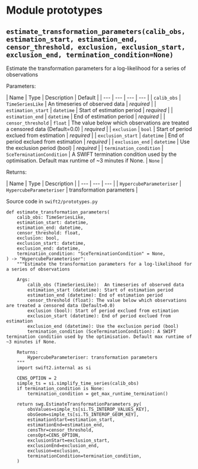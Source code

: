 # Module prototypes

## `estimate_transformation_parameters(calib_obs, estimation_start, estimation_end, censor_threshold, exclusion, exclusion_start, exclusion_end, termination_condition=None)`

Estimate the transformation parameters for a log-likelihood for a series of observations

Parameters:

| Name | Type | Description | Default | | --- | --- | --- | --- | | `calib_obs` | `TimeSeriesLike` | An timeseries of observed data | *required* | | `estimation_start` | `datetime` | Start of estimation period | *required* | | `estimation_end` | `datetime` | End of estimation period | *required* | | `censor_threshold` | `float` | The value below which observations are treated a censored data (Default=0.0) | *required* | | `exclusion` | `bool` | Start of period exclued from estimation | *required* | | `exclusion_start` | `datetime` | End of period exclued from estimation | *required* | | `exclusion_end` | `datetime` | Use the exclusion period (bool) | *required* | | `termination_condition` | `SceTerminationCondition` | A SWIFT termination condition used by the optimisation. Default max runtime of ~3 minutes if None. | `None` |

Returns:

| Name | Type | Description | | --- | --- | --- | | `HypercubeParameteriser` | `HypercubeParameteriser` | transformation parameters |

Source code in `swift2/prototypes.py`

```
def estimate_transformation_parameters(
    calib_obs: TimeSeriesLike,
    estimation_start: datetime,
    estimation_end: datetime,
    censor_threshold: float,
    exclusion: bool,
    exclusion_start: datetime,
    exclusion_end: datetime,
    termination_condition: "SceTerminationCondition" = None,
) -> "HypercubeParameteriser":
    """Estimate the transformation parameters for a log-likelihood for a series of observations

    Args:
        calib_obs (TimeSeriesLike):  An timeseries of observed data
        estimation_start (datetime): Start of estimation period
        estimation_end (datetime): End of estimation period
        censor_threshold (float): The value below which observations are treated a censored data (Default=0.0)
        exclusion (bool): Start of period exclued from estimation
        exclusion_start (datetime): End of period exclued from estimation
        exclusion_end (datetime): Use the exclusion period (bool)
        termination_condition (SceTerminationCondition): A SWIFT termination condition used by the optimisation. Default max runtime of ~3 minutes if None.

    Returns:
        HypercubeParameteriser: transformation parameters
    """
    import swift2.internal as si

    CENS_OPTION = 2
    simple_ts = si.simplify_time_series(calib_obs)
    if termination_condition is None:
        termination_condition = get_max_runtime_termination()

    return swg.EstimateTransformationParameters_py(
        obsValues=simple_ts[si.TS_INTEROP_VALUES_KEY],
        obsGeom=simple_ts[si.TS_INTEROP_GEOM_KEY],
        estimationStart=estimation_start,
        estimationEnd=estimation_end,
        censThr=censor_threshold,
        censOpt=CENS_OPTION,
        exclusionStart=exclusion_start,
        exclusionEnd=exclusion_end,
        exclusion=exclusion,
        terminationCondition=termination_condition,
    )

```
